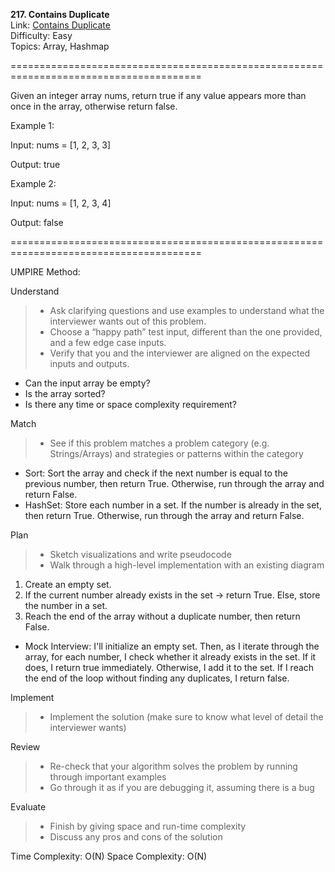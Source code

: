 **217. Contains Duplicate**  
Link: [Contains Duplicate](https://neetcode.io/problems/duplicate-integer?list=neetcode150)  
Difficulty: Easy  
Topics: Array, Hashmap  

=======================================================================================

Given an integer array nums, return true if any value appears more than once in the array, otherwise return false.

Example 1:

Input: nums = [1, 2, 3, 3]

Output: true

Example 2:

Input: nums = [1, 2, 3, 4]

Output: false

=======================================================================================

UMPIRE Method:

Understand
> - Ask clarifying questions and use examples to understand what the interviewer wants out of this problem.
> - Choose a “happy path” test input, different than the one provided, and a few edge case inputs.
> - Verify that you and the interviewer are aligned on the expected inputs and outputs.
- Can the input array be empty?  
- Is the array sorted?  
- Is there any time or space complexity requirement?  

Match
> - See if this problem matches a problem category (e.g. Strings/Arrays) and strategies or patterns within the category
- Sort: Sort the array and check if the next number is equal to the previous number, then return True. Otherwise, run through the array and return False.
- HashSet: Store each number in a set. If the number is already in the set, then return True. Otherwise, run through the array and return False.

Plan
> - Sketch visualizations and write pseudocode
> - Walk through a high-level implementation with an existing diagram
1. Create an empty set.
2. If the current number already exists in the set -> return True. Else, store the number in a set.
3. Reach the end of the array without a duplicate number, then return False.  
- Mock Interview: I'll initialize an empty set. Then, as I iterate through the array, for each number, I check whether it already exists in the set. If it does, I return true immediately. Otherwise, I add it to the set.
If I reach the end of the loop without finding any duplicates, I return false.  

Implement
> - Implement the solution (make sure to know what level of detail the interviewer wants)

Review
> - Re-check that your algorithm solves the problem by running through important examples
> - Go through it as if you are debugging it, assuming there is a bug

Evaluate
> - Finish by giving space and run-time complexity
> - Discuss any pros and cons of the solution


Time Complexity: O(N)
Space Complexity: O(N)

